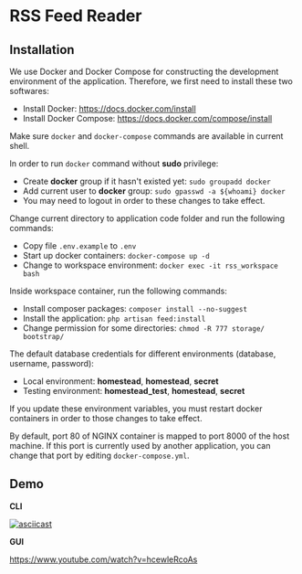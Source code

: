 # RSS Feed Reader

## Installation

We use Docker and Docker Compose for constructing the development environment of the application. Therefore, we first need to install these two softwares:

- Install Docker: https://docs.docker.com/install
- Install Docker Compose: https://docs.docker.com/compose/install

Make sure `docker` and `docker-compose` commands are available in current shell.

In order to run `docker` command without **sudo** privilege:
- Create **docker** group if it hasn't existed yet: `sudo groupadd docker`
- Add current user to **docker** group: `sudo gpasswd -a ${whoami} docker`
- You may need to logout in order to these changes to take effect.

Change current directory to application code folder and run the following commands:
- Copy file `.env.example` to `.env`
- Start up docker containers: `docker-compose up -d`
- Change to workspace environment: `docker exec -it rss_workspace bash`

Inside workspace container, run the following commands:
- Install composer packages: `composer install --no-suggest`
- Install the application: `php artisan feed:install`
- Change permission for some directories: `chmod -R 777 storage/ bootstrap/`

The default database credentials for different environments (database, username, password):
- Local environment: **homestead**, **homestead**, **secret**
- Testing environment: **homestead_test**, **homestead**, **secret**

If you update these environment variables, you must restart docker containers in order to those changes to take effect.

By default, port 80 of NGINX container is mapped to port 8000 of the host machine. If this port is currently used by another application, you can change that port by editing `docker-compose.yml`.

## Demo

**CLI**

[![asciicast](https://asciinema.org/a/qozB1UQBx3t6YWD6xGum9qNAl.png)](https://asciinema.org/a/qozB1UQBx3t6YWD6xGum9qNAl)

**GUI**

https://www.youtube.com/watch?v=hcewleRcoAs

